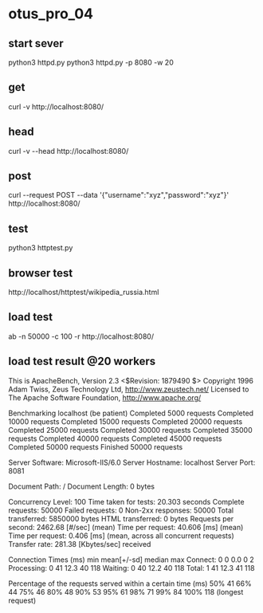 # otus_pro_04

## start sever
python3 httpd.py
python3 httpd.py -p 8080 -w 20

## get
curl -v http://localhost:8080/

## head
curl -v --head http://localhost:8080/

## post
curl --request POST --data '{"username":"xyz","password":"xyz"}' http://localhost:8080/

## test
python3 httptest.py

## browser test
http://localhost/httptest/wikipedia_russia.html 

## load test 
ab -n 50000 -c 100 -r http://localhost:8080/ 

## load test result @20 workers
This is ApacheBench, Version 2.3 <$Revision: 1879490 $>
Copyright 1996 Adam Twiss, Zeus Technology Ltd, http://www.zeustech.net/
Licensed to The Apache Software Foundation, http://www.apache.org/

Benchmarking localhost (be patient)
Completed 5000 requests
Completed 10000 requests
Completed 15000 requests
Completed 20000 requests
Completed 25000 requests
Completed 30000 requests
Completed 35000 requests
Completed 40000 requests
Completed 45000 requests
Completed 50000 requests
Finished 50000 requests


Server Software:        Microsoft-IIS/6.0
Server Hostname:        localhost
Server Port:            8081

Document Path:          /
Document Length:        0 bytes

Concurrency Level:      100
Time taken for tests:   20.303 seconds
Complete requests:      50000
Failed requests:        0
Non-2xx responses:      50000
Total transferred:      5850000 bytes
HTML transferred:       0 bytes
Requests per second:    2462.68 [#/sec] (mean)
Time per request:       40.606 [ms] (mean)
Time per request:       0.406 [ms] (mean, across all concurrent requests)
Transfer rate:          281.38 [Kbytes/sec] received

Connection Times (ms)
              min  mean[+/-sd] median   max
Connect:        0    0   0.0      0       2
Processing:     0   41  12.3     40     118
Waiting:        0   40  12.2     40     118
Total:          1   41  12.3     41     118

Percentage of the requests served within a certain time (ms)
  50%     41
  66%     44
  75%     46
  80%     48
  90%     53
  95%     61
  98%     71
  99%     84
 100%    118 (longest request)